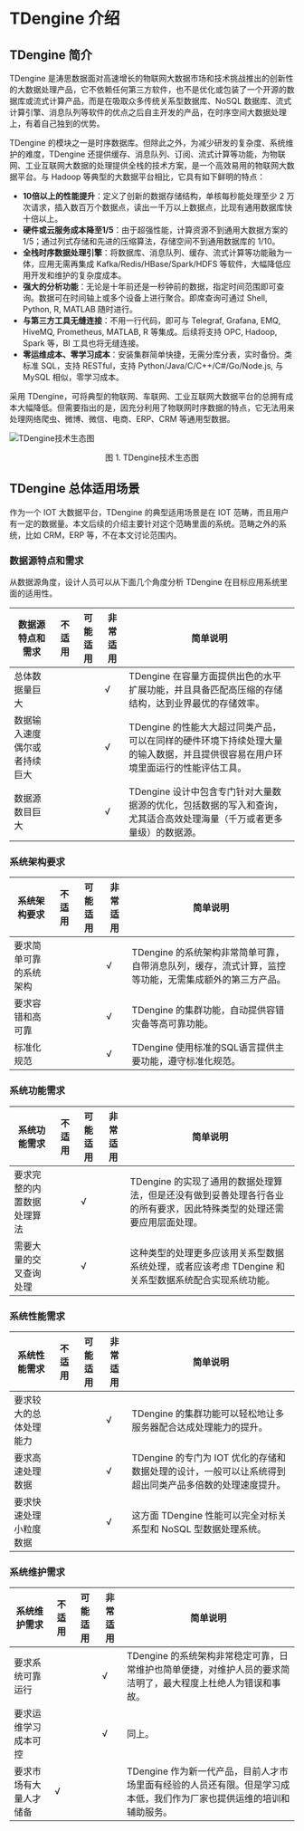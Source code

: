 # TDengine 介绍

## <a class="anchor" id="intro"></a>TDengine 简介

TDengine 是涛思数据面对高速增长的物联网大数据市场和技术挑战推出的创新性的大数据处理产品，它不依赖任何第三方软件，也不是优化或包装了一个开源的数据库或流式计算产品，而是在吸取众多传统关系型数据库、NoSQL 数据库、流式计算引擎、消息队列等软件的优点之后自主开发的产品，在时序空间大数据处理上，有着自己独到的优势。

TDengine 的模块之一是时序数据库。但除此之外，为减少研发的复杂度、系统维护的难度，TDengine 还提供缓存、消息队列、订阅、流式计算等功能，为物联网、工业互联网大数据的处理提供全栈的技术方案，是一个高效易用的物联网大数据平台。与 Hadoop 等典型的大数据平台相比，它具有如下鲜明的特点：

* __10倍以上的性能提升__：定义了创新的数据存储结构，单核每秒能处理至少 2 万次请求，插入数百万个数据点，读出一千万以上数据点，比现有通用数据库快十倍以上。
* __硬件或云服务成本降至1/5__：由于超强性能，计算资源不到通用大数据方案的 1/5；通过列式存储和先进的压缩算法，存储空间不到通用数据库的 1/10。
* __全栈时序数据处理引擎__：将数据库、消息队列、缓存、流式计算等功能融为一体，应用无需再集成 Kafka/Redis/HBase/Spark/HDFS 等软件，大幅降低应用开发和维护的复杂度成本。 
* __强大的分析功能__：无论是十年前还是一秒钟前的数据，指定时间范围即可查询。数据可在时间轴上或多个设备上进行聚合。即席查询可通过 Shell, Python, R, MATLAB 随时进行。
* __与第三方工具无缝连接__：不用一行代码，即可与 Telegraf, Grafana, EMQ, HiveMQ, Prometheus, MATLAB, R 等集成。后续将支持 OPC, Hadoop, Spark 等，BI 工具也将无缝连接。
* __零运维成本、零学习成本__：安装集群简单快捷，无需分库分表，实时备份。类标准 SQL，支持 RESTful，支持 Python/Java/C/C++/C#/Go/Node.js, 与 MySQL 相似，零学习成本。

采用 TDengine，可将典型的物联网、车联网、工业互联网大数据平台的总拥有成本大幅降低。但需要指出的是，因充分利用了物联网时序数据的特点，它无法用来处理网络爬虫、微博、微信、电商、ERP、CRM 等通用型数据。

![TDengine技术生态图](page://images/eco_system.png)
<center>图 1. TDengine技术生态图</center>


## <a class="anchor" id="scenes"></a>TDengine 总体适用场景

作为一个 IOT 大数据平台，TDengine 的典型适用场景是在 IOT 范畴，而且用户有一定的数据量。本文后续的介绍主要针对这个范畴里面的系统。范畴之外的系统，比如 CRM，ERP 等，不在本文讨论范围内。


### 数据源特点和需求

从数据源角度，设计人员可以从下面几个角度分析 TDengine 在目标应用系统里面的适用性。

|数据源特点和需求|不适用|可能适用|非常适用|简单说明|
|---|---|---|---|---|
|总体数据量巨大|  |  | √ | TDengine 在容量方面提供出色的水平扩展功能，并且具备匹配高压缩的存储结构，达到业界最优的存储效率。|
|数据输入速度偶尔或者持续巨大|   |   | √ | TDengine 的性能大大超过同类产品，可以在同样的硬件环境下持续处理大量的输入数据，并且提供很容易在用户环境里面运行的性能评估工具。|
|数据源数目巨大|   |   | √ | TDengine 设计中包含专门针对大量数据源的优化，包括数据的写入和查询，尤其适合高效处理海量（千万或者更多量级）的数据源。|

### 系统架构要求

|系统架构要求|不适用|可能适用|非常适用|简单说明|
|---|---|---|---|---|
|要求简单可靠的系统架构|  |  | √ | TDengine 的系统架构非常简单可靠，自带消息队列，缓存，流式计算，监控等功能，无需集成额外的第三方产品。|
|要求容错和高可靠|  |  | √ | TDengine 的集群功能，自动提供容错灾备等高可靠功能。|
|标准化规范|  |  | √ | TDengine 使用标准的SQL语言提供主要功能，遵守标准化规范。|

### 系统功能需求

|系统功能需求|不适用|可能适用|非常适用|简单说明|
|---|---|---|---|---|
|要求完整的内置数据处理算法|  | √ |  | TDengine 的实现了通用的数据处理算法，但是还没有做到妥善处理各行各业的所有要求，因此特殊类型的处理还需要应用层面处理。|
|需要大量的交叉查询处理|  | √ |  |这种类型的处理更多应该用关系型数据系统处理，或者应该考虑 TDengine 和关系型数据系统配合实现系统功能。|

### 系统性能需求

|系统性能需求|不适用|可能适用|非常适用|简单说明|
|---|---|---|---|---|
|要求较大的总体处理能力|  |  | √ | TDengine 的集群功能可以轻松地让多服务器配合达成处理能力的提升。|
|要求高速处理数据  | | | √ | TDengine 的专门为 IOT 优化的存储和数据处理的设计，一般可以让系统得到超出同类产品多倍数的处理速度提升。|
|要求快速处理小粒度数据|  |  | √ |这方面 TDengine 性能可以完全对标关系型和 NoSQL 型数据处理系统。|

### 系统维护需求

|系统维护需求|不适用|可能适用|非常适用|简单说明|
|---|---|---|---|---|
|要求系统可靠运行|  |  | √ | TDengine 的系统架构非常稳定可靠，日常维护也简单便捷，对维护人员的要求简洁明了，最大程度上杜绝人为错误和事故。|
|要求运维学习成本可控|  |  | √ |同上。|
|要求市场有大量人才储备| √ |  |  | TDengine 作为新一代产品，目前人才市场里面有经验的人员还有限。但是学习成本低，我们作为厂家也提供运维的培训和辅助服务。|

